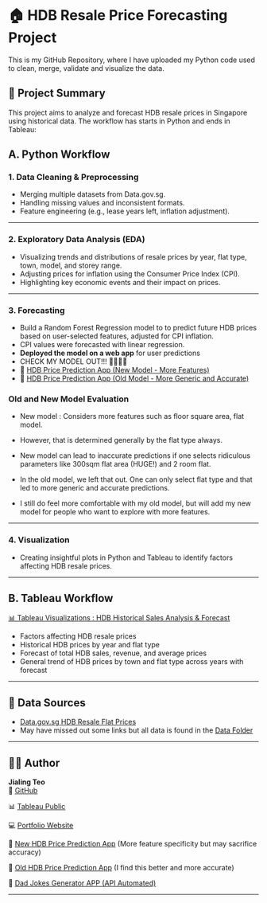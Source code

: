 # 🏠 HDB Resale Price Forecasting Project

This is my GitHub Repository, where I have uploaded my Python code used to clean, merge, validate and visualize the data.

## 📌 Project Summary

This project aims to analyze and forecast HDB resale prices in Singapore using historical data. The workflow has starts in Python and ends in Tableau:

## A. Python Workflow

### 1. **Data Cleaning & Preprocessing**
- Merging multiple datasets from Data.gov.sg.
- Handling missing values and inconsistent formats.
- Feature engineering (e.g., lease years left, inflation adjustment).

---

### 2. **Exploratory Data Analysis (EDA)**
- Visualizing trends and distributions of resale prices by year, flat type, town, model, and storey range.
- Adjusting prices for inflation using the Consumer Price Index (CPI).
- Highlighting key economic events and their impact on prices.

---

### 3. **Forecasting**
- Build a Random Forest Regression model to to predict future HDB prices based on user-selected features, adjusted for CPI inflation.
- CPI values were forecasted with linear regression.
- **Deployed the model on a web app** for user predictions
- CHECK MY MODEL OUT!!! 🕺🕺😊😊
- 🤖 [HDB Price Prediction App (New Model - More Features)](https://jayellehdb.streamlit.app/)
- 🤖 [HDB Price Prediction App (Old Model - More Generic and Accurate)](https://jayellehdb.streamlit.app/)

 ### Old and New Model Evaluation

- New model : Considers more features such as floor square area, flat model.
- However, that is determined generally by the flat type always.
- New model can lead to inaccurate predictions if one selects ridiculous parameters like 300sqm flat area (HUGE!) and 2 room flat.

- In the old model, we left that out. One can only select flat type and that led to more generic and accurate predictions.
- I still do feel more comfortable with my old model, but will add my new model for people who want to explore with more features.
---

### 4. **Visualization**
- Creating insightful plots in Python and Tableau to identify factors affecting HDB resale prices.

---
## B. Tableau Workflow

 [📊 Tableau Visualizations : HDB Historical Sales Analysis & Forecast](https://public.tableau.com/app/profile/jialingteo/viz/HDBSalesPatternandPriceForecast/HDBHistoricalSalesAnalysisForecast)

- Factors affecting HDB resale prices
- Historical HDB prices by year and flat type
- Forecast of total HDB sales, revenue, and average prices
- General trend of HDB prices by town and flat type across years with forecast
---

## 📂 Data Sources

- [Data.gov.sg HDB Resale Flat Prices](https://data.gov.sg/dataset/resale-flat-prices)  
- May have missed out some links but all data is found in the [Data Folder](https://github.com/jayelle0609/HDB_Historical_Price_Analysis/tree/main/Data)

---

## 👩‍💻 Author

**Jialing Teo**  
📌 [GitHub](https://github.com/jayelle0609)  

📊 [Tableau Public](https://public.tableau.com/app/profile/jialingteo)

💻 [Portfolio Website](https://jayelle0609.github.io/)

🤖 [New HDB Price Prediction App](https://jayellehdb.streamlit.app/) (More feature specificity but may sacrifice accuracy)

🤖 [Old HDB Price Prediction App](https://jayellehdb2.streamlit.app/) (I find this better and more accurate)

🤖 [Dad Jokes Generator APP (API Automated)](https://jayelledadjokes.streamlit.app)

---

